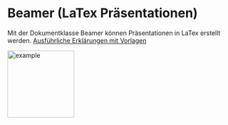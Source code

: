 # Beamer (LaTex Präsentationen)

Mit der Dokumentklasse Beamer können Präsentationen in LaTex erstellt werden.
[Ausführliche Erklärungen mit Vorlagen](https://de.overleaf.com/learn/latex/Beamer)

<img src="example.jpg" alt="example" width="150"/>
